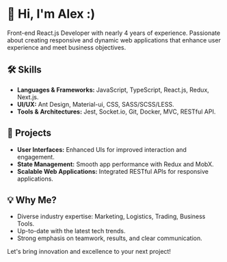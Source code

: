 # 👋 Hi, I'm Alex :)

Front-end React.js Developer with nearly 4 years of experience. Passionate about creating responsive and dynamic web applications that enhance user experience and meet business objectives.

## 🛠️ Skills
- **Languages & Frameworks:** JavaScript, TypeScript, React.js, Redux, Next.js.
- **UI/UX:** Ant Design, Material-ui, CSS, SASS/SCSS/LESS.
- **Tools & Architectures:** Jest, Socket.io, Git, Docker, MVC, RESTful API.

## 🚀 Projects
- **User Interfaces:** Enhanced UIs for improved interaction and engagement.
- **State Management:** Smooth app performance with Redux and MobX.
- **Scalable Web Applications:** Integrated RESTful APIs for responsive applications.

## 💡 Why Me?
- Diverse industry expertise: Marketing, Logistics, Trading, Business Tools.
- Up-to-date with the latest tech trends.
- Strong emphasis on teamwork, results, and clear communication.


Let's bring innovation and excellence to your next project!
